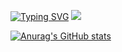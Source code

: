 [![Typing SVG](https://readme-typing-svg.herokuapp.com?font=Fira+Code&pause=1000&width=435&lines=hello)](https://git.io/typing-svg)
<img src='https://img.shields.io/badge/React-20232A?style=for-the-badge&logo=react&logoColor=61DAFB'/>

[![Anurag's GitHub stats](https://github-readme-stats.vercel.app/Lipheid=anuraghazra)](https://github.com/anuraghazra/github-readme-stats)
